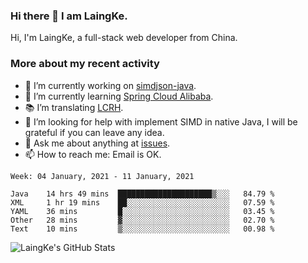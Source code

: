 ### Hi there 👋 I am LaingKe.

Hi, I'm LaingKe, a full-stack web developer from China.

### More about my recent activity

- 🔭 I’m currently working on [simdjson-java](https://github.com/laingke/simdjson-java).
- 🌱 I’m currently learning [Spring Cloud Alibaba](https://github.com/alibaba/spring-cloud-alibaba).
- :books: I’m translating [LCRH](https://github.com/LCTT/LCRH).
- 🤔 I’m looking for help with implement SIMD in native Java, I will be grateful if you can leave any idea.
- 💬 Ask me about anything at [issues](https://github.com/laingke/laingke/issues).
- 📫 How to reach me: Email is OK.

<!--START_SECTION:waka-->
```text
Week: 04 January, 2021 - 11 January, 2021

Java    14 hrs 49 mins  █████████████████████▒░░░   84.79 % 
XML     1 hr 19 mins    ██░░░░░░░░░░░░░░░░░░░░░░░   07.59 % 
YAML    36 mins         █░░░░░░░░░░░░░░░░░░░░░░░░   03.45 % 
Other   28 mins         ▓░░░░░░░░░░░░░░░░░░░░░░░░   02.70 % 
Text    10 mins         ▒░░░░░░░░░░░░░░░░░░░░░░░░   00.98 % 
```
<!--END_SECTION:waka-->

![LaingKe's GitHub Stats](https://github-readme-stats.vercel.app/api?username=laingke&show_icons=true&theme=nightowl&count_private=true)

